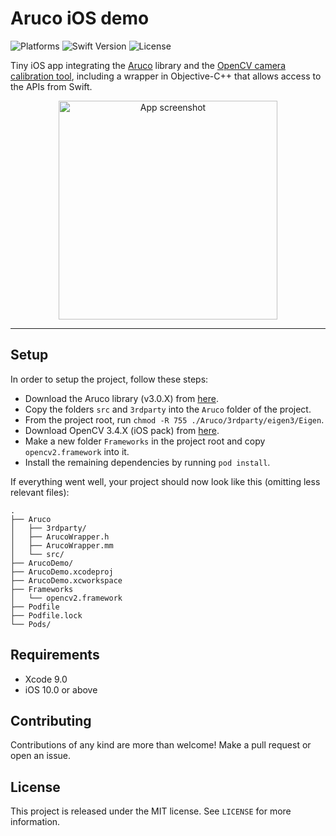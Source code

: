 # Aruco iOS demo
![Platforms](https://img.shields.io/badge/platform-iOS-lightgrey.svg) ![Swift Version](https://img.shields.io/badge/swift-4.1-orange.svg) ![License](https://img.shields.io/badge/license-MIT-blue.svg)

Tiny iOS app integrating the [Aruco](http://www.uco.es/investiga/grupos/ava/node/26) library and the [OpenCV camera calibration tool](https://docs.opencv.org/2.4/doc/tutorials/calib3d/camera_calibration/camera_calibration.html), including a wrapper in Objective-C++ that allows access to the APIs from Swift.

<p align="center">
  <img alt="App screenshot" src="http://public-carlorapisarda.s3.wasabisys.com/aruco-ios-demo-screenshot.png" width="auto" height="350">
</p>

---
## Setup

In order to setup the project, follow these steps:

* Download the Aruco library (v3.0.X) from [here](https://sourceforge.net/projects/aruco/files/?source=navbar).
* Copy the folders `src` and `3rdparty` into the `Aruco` folder of the project.
* From the project root, run `chmod -R 755 ./Aruco/3rdparty/eigen3/Eigen`.
* Download OpenCV 3.4.X (iOS pack) from [here](https://opencv.org/releases.html).
* Make a new folder `Frameworks` in the project root and copy `opencv2.framework` into it.
* Install the remaining dependencies by running `pod install`.

If everything went well, your project should now look like this (omitting less relevant files):

```
.
├── Aruco
│   ├── 3rdparty/
│   ├── ArucoWrapper.h
│   ├── ArucoWrapper.mm
│   └── src/
├── ArucoDemo/
├── ArucoDemo.xcodeproj
├── ArucoDemo.xcworkspace
├── Frameworks
│   └── opencv2.framework
├── Podfile
├── Podfile.lock
└── Pods/
```

## Requirements

* Xcode 9.0
* iOS 10.0 or above

## Contributing

Contributions of any kind are more than welcome! Make a pull request or open an issue.

## License

This project is released under the MIT license. See `LICENSE` for more information.
